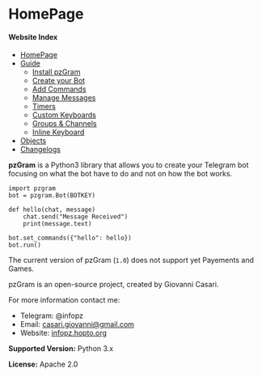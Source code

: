 # HomePage



#### Website Index
* [HomePage](https://infopz.github.io/pzgram/)
* [Guide](https://infopz.github.io/pzgram/guide0)
  * [Install pzGram](https://infopz.github.io/pzgram/install)
  * [Create your Bot](https://infopz.gihub.io/pzgram/guide1)
  * [Add Commands](https://infopz.github.io/pzgram/guide2)
  * [Manage Messages](https://infopz.github.io/pzgram/guide3)
  * [Timers](https://infopz.github.io/pzgram/guide4)
  * [Custom Keyboards](https://infopz.github.io/pzgram/guide5)
  * [Groups & Channels](https://infopz.github.io/pzgram/guide6)
  * [Inline Keyboard](http://infopz.github.io/pzgram/guide7)
* [Objects](https://infopz.github.io/pzgram/objects)
* [Changelogs](https://infopz.github.io/pzgram/changelogs)

**pzGram** is a Python3 library that allows you to create your Telegram bot focusing on what the bot have to do and not on how the bot works.

```python3
import pzgram
bot = pzgram.Bot(BOTKEY)

def hello(chat, message)
    chat.send("Message Received")
    print(message.text)
    
bot.set_commands({"hello": hello})
bot.run()
```

The current version of pzGram (`1.0`) does not support yet Payements and Games.

pzGram is an open-source project, created by Giovanni Casari.

For more information contact me:
* Telegram: @infopz
* Email: casari.giovanni@gmail.com
* Website: [infopz.hopto.org](http://infopz.hopto.org/)

**Supported Version:** Python 3.x

**License:** Apache 2.0
